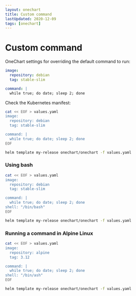 ```yaml
---
layout: onechart
title: Custom command
lastUpdated: 2020-12-09
tags: [onechart]
---
```


# Custom command

OneChart settings for overriding the default command to run:

```yaml
image:
  repository: debian
  tag: stable-slim

command: |
  while true; do date; sleep 2; done
```

Check the Kubernetes manifest:

```bash
cat << EOF > values.yaml
image:
  repository: debian
  tag: stable-slim

command: |
  while true; do date; sleep 2; done
EOF

helm template my-release onechart/onechart -f values.yaml
```

### Using bash

```bash
cat << EOF > values.yaml
image:
  repository: debian
  tag: stable-slim

command: |
  while true; do date; sleep 2; done
shell: "/bin/bash"
EOF

helm template my-release onechart/onechart -f values.yaml
```

### Running a command in Alpine Linux

```bash
cat << EOF > values.yaml
image:
  repository: alpine
  tag: 3.12

command: |
  while true; do date; sleep 2; done
shell: "/bin/ash"
EOF

helm template my-release onechart/onechart -f values.yaml
```
